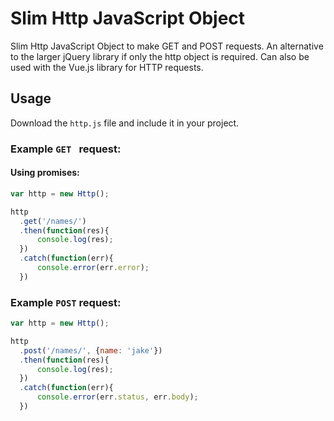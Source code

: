 # Slim Http JavaScript Object
Slim Http JavaScript Object to make GET and POST requests. An alternative to the larger jQuery library if only the http object is required. Can also be used with the Vue.js library for HTTP requests.

## Usage

Download the `http.js` file and include it in your project.

### Example `GET ` request:
#### Using promises:
```javascript
var http = new Http();

http
  .get('/names/')
  .then(function(res){
      console.log(res);
  })
  .catch(function(err){
      console.error(err.error);
  })
```

### Example `POST` request:
```javascript
var http = new Http();

http
  .post('/names/', {name: 'jake'})
  .then(function(res){
      console.log(res);
  })
  .catch(function(err){
      console.error(err.status, err.body);
  })
```
